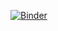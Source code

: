 [![Binder](https://mybinder.org/badge_logo.svg)](https://mybinder.org/v2/gh/IADKA/21/master?filepath=OpenThis.ipynb)
